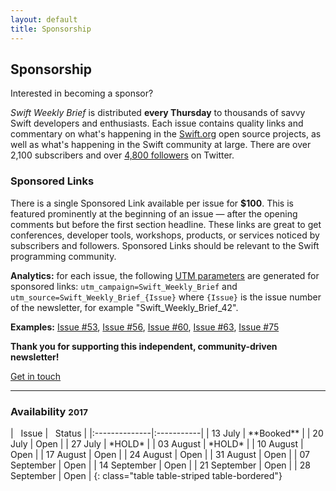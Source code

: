 ```yaml
---
layout: default
title: Sponsorship
---
```


<div class="row">
<div class="col-sm-10 col-sm-offset-1 col-md-10 col-md-offset-1">

<h2 class="text-center">Sponsorship</h2>
<p class="lead text-center">Interested in becoming a sponsor?</p>

<p>
<i>Swift Weekly Brief</i> is distributed <b>every Thursday</b> to thousands of savvy Swift developers and enthusiasts.
Each issue contains quality links and commentary on what's happening in the <a href="https://swift.org">Swift.org</a> open source projects,
as well as what's happening in the Swift community at large.
There are over 2,100 subscribers and over <a href="{{ site.links.twitter }}">4,800 followers</a> on Twitter.
</p>

<h3>Sponsored Links</h3>
<p>
There is a single Sponsored Link available per issue for <b>$100</b>.
This is featured prominently at the beginning of an issue &mdash; after the opening comments but before the first section headline.
These links are great to get conferences, developer tools, workshops, products, or services noticed by subscribers and followers.
Sponsored Links should be relevant to the Swift programming community.
</p>

<p>
<b>Analytics:</b> for each issue, the following <a href="https://www.utm-parameters.com/utm-parameters-using-google-analytics/">UTM parameters</a> are generated for sponsored links:
<code>utm_campaign=Swift_Weekly_Brief</code> and <code>utm_source=Swift_Weekly_Brief_{Issue}</code> where <code>{Issue}</code> is the issue number of the newsletter,
for example "Swift_Weekly_Brief_42".
</p>

<p>
<b>Examples:</b>
<a href="/issue-53/">Issue #53</a>,
<a href="/issue-56/">Issue #56</a>,
<a href="/issue-60/">Issue #60</a>,
<a href="/issue-63/">Issue #63</a>,
<a href="/issue-75/">Issue #75</a>
</p>

<p class="text-muted text-center">
<b>Thank you for supporting this independent, community-driven newsletter!</b>
</p>

<a class="btn btn-warning btn-lg center" href="mailto:jesse@jessesquires.com?subject=Swift Weekly Brief Sponsorship">Get in touch</a>

<hr/>

<h3>Availability <small>2017</small></h3>
<div class="table-responsive" markdown="1">
| <i class="fa fa-calendar" aria-hidden="true"></i>&nbsp; Issue | <i class="fa fa-star" aria-hidden="true"></i>&nbsp; Status |
|:--------------|:-----------|
| 13 July       | **Booked** |
| 20 July       | Open       |
| 27 July       | *HOLD*     |
| 03 August     | *HOLD*     |
| 10 August     | Open       |
| 17 August     | Open       |
| 24 August     | Open       |
| 31 August     | Open       |
| 07 September  | Open       |
| 14 September  | Open       |
| 21 September  | Open       |
| 28 September  | Open       |
{: class="table table-striped table-bordered"}
</div>

</div> <!-- col -->
</div> <!-- row -->
